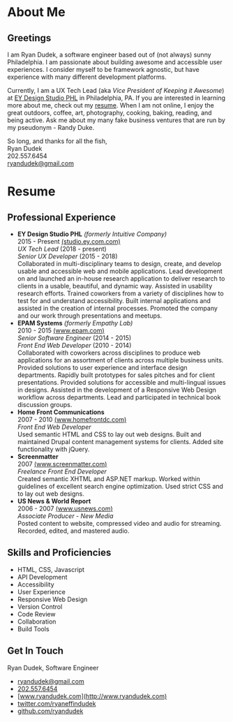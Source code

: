 # About Me

## Greetings

I am Ryan Dudek, a software engineer based out of (not always) sunny Philadelphia. I am passionate about building awesome and accessible user experiences. I consider myself to be framework agnostic, but have experience with many different development platforms.

Currently, I am a UX Tech Lead (aka _Vice President of Keeping it Awesome_) at [EY Design Studio PHL](http://studio.ey.com/) in Philadelphia, PA. If you are interested in learning more about me, check out my [resume](https://raw.githubusercontent.com/ryandudek/ryandudek.github.io/develop/resources/Ryan_Dudek-resume.pdf). When I am not online, I enjoy the great outdoors, coffee, art, photography, cooking, baking, reading, and being active. Ask me about my many fake business ventures that are run by my pseudonym - Randy Duke.

So long, and thanks for all the fish,  
Ryan Dudek  
202.557.6454  
ryandudek@gmail.com

# Resume

## Professional Experience

  - **EY Design Studio PHL** _(formerly Intuitive Company)_  
  2015 - Present [(studio.ey.com.com)](http://studio.ey.com.com)  
  _UX Tech Lead_ (2018 - present)  
  _Senior UX Developer_ (2015 - 2018)  
  Collaborated in multi-disciplinary teams to design, create, and develop usable and accessible web and mobile applications. Lead development on and launched an in-house research application to deliver research to clients in a usable, beautiful, and dynamic way. Assisted in usability research efforts. Trained coworkers from a variety of disciplines how to test for and understand accessibility. Built internal applications and assisted in the creation of internal processes. Promoted the company and our work through presentations and meetups.
  - **EPAM Systems** _(formerly Empathy Lab)_  
  2010 - 2015 [(www.epam.com)](http://www.epam.com)  
  _Senior Software Engineer_ (2014 - 2015)  
  _Front End Web Developer_ (2010 - 2014)  
  Collaborated with coworkers across disciplines to produce web applications for an assortment of clients across multiple business units. Provided solutions to user experience and interface design departments. Rapidly built prototypes for sales pitches and for client presentations. Provided solutions for accessible and multi-lingual issues in designs. Assisted in the development of a Responsive Web Design workflow across departments. Lead and participated in technical book discussion groups.
  - **Home Front Communications**  
  2007 - 2010 [(www.homefrontdc.com)](http://www.homefrontdc.com)  
  _Front End Web Developer_  
  Used semantic HTML and CSS to lay out web designs. Built and maintained Drupal content management systems for clients. Added site functionality with jQuery.
  - **Screenmatter**  
  2007 [(www.screenmatter.com)](http://www.screenmatter.com)  
  _Freelance Front End Developer_  
  Created semantic XHTML and ASP.NET markup. Worked within guidelines of excellent search engine optimization. Used strict CSS and to lay out web designs.
  - **US News & World Report**  
  2006 - 2007 [(www.usnews.com)](http://www.usnews.com)  
  _Associate Producer - New Media_  
  Posted content to website, compressed video and audio for streaming. Recorded, edited, and mastered audio.

## Skills and Proficiencies

  - HTML, CSS, Javascript
  - API Development
  - Accessibility
  - User Experience
  - Responsive Web Design
  - Version Control
  - Code Review
  - Collaboration
  - Build Tools

## Get In Touch

Ryan Dudek, Software Engineer  
  - [ryandudek@gmail.com](mailto:ryandudek@gmail.com)
  - [202.557.6454](tel:2025576454)
  - [www.ryandudek.com](http://www.ryandudek.com)
  - [twitter.com/ryaneffindudek](http://twitter.com/ryaneffindudek)
  - [github.com/ryandudek](http://github.com/ryandudek)
